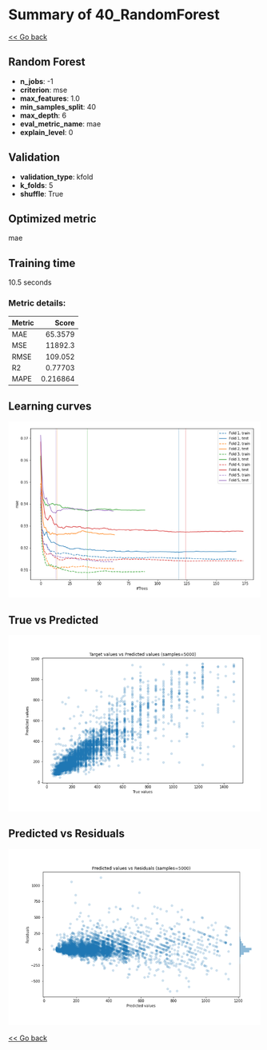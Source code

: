 # Summary of 40_RandomForest

[<< Go back](../README.md)


## Random Forest
- **n_jobs**: -1
- **criterion**: mse
- **max_features**: 1.0
- **min_samples_split**: 40
- **max_depth**: 6
- **eval_metric_name**: mae
- **explain_level**: 0

## Validation
 - **validation_type**: kfold
 - **k_folds**: 5
 - **shuffle**: True

## Optimized metric
mae

## Training time

10.5 seconds

### Metric details:
| Metric   |        Score |
|:---------|-------------:|
| MAE      |    65.3579   |
| MSE      | 11892.3      |
| RMSE     |   109.052    |
| R2       |     0.77703  |
| MAPE     |     0.216864 |



## Learning curves
![Learning curves](learning_curves.png)
## True vs Predicted

![True vs Predicted](true_vs_predicted.png)


## Predicted vs Residuals

![Predicted vs Residuals](predicted_vs_residuals.png)



[<< Go back](../README.md)
